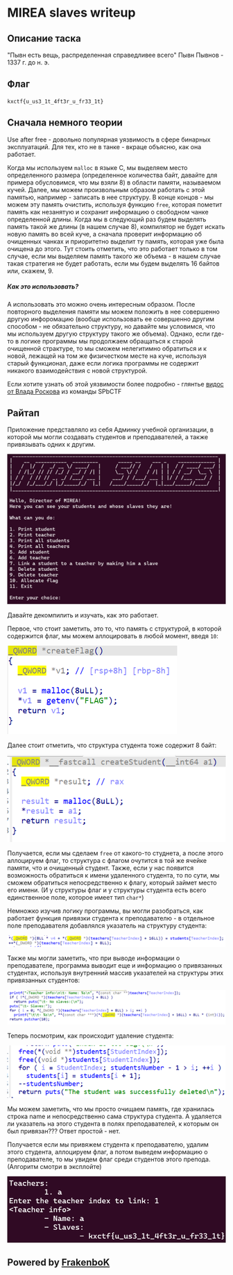 # MIREA slaves writeup

## Описание таска

"Пывн есть вещь, распределенная справедливее всего"
Пывн Пывнов - 1337 г. до н. э.

## Флаг

`kxctf{u_us3_1t_4ft3r_u_fr33_1t}`

## Сначала немного теории

Use after free - довольно популярная уязвимость в сфере бинарных эксплуатаций.
Для тех, кто не в танке - вкраце объясню, как она работает.

Когда мы используем `malloc` в языке C, мы выделяем место определенного размера (определенное количества байт, давайте для примера обусловимся, что мы взяли 8) в области памяти, называемом кучей. Далее, мы можем произвольным образом работать с этой памятью, например - записать в нее структуру. В конце концов - мы можем эту память очистить, используя функцию `free`, которая пометит память как незанятую и сохранит информацию о свободном чанке определенной длины. Когда мы в следующий раз будем выделять память такой же длины (в нашем случае 8), компилятор не будет искать новую память во всей куче, а сначала проверит информацию об очищенных чанках и приоритетно выделит ту память, которая уже была очищена до этого. Тут стоить отметить, что это работает только в том случае, если мы выделяем память такого же объема - в нашем случае такая стратегия не будет работать, если мы будем выделять 16 байтов или, скажем, 9. 

##### Как это использовать?

А использовать это можно очень интересным образом. После повторного выделения памяти мы можем положить в нее совершенно другую инфоромацию (вообще использовать ее совершенно другим способом - не обязательно структуру, но давайте мы условимся, что мы используем другую структуру такого же объема). Однако, если где-то в логике программы мы продолжаем обращаться к старой очищенной страктуре, то мы сможем нелегитимно обратиться и к новой, лежащей на том же физичестком месте на куче, используя старый функционал, даже если логика программы не содержит никакого взаимодействия с новой структурой.

Если хотите узнать об этой уязвимости более подробно - глянтье [видос от Влада Роскова](https://www.youtube.com/watch?v=dcEusDyHj9s) из команды SPbCTF

## Райтап

Приложение представляло из себя Админку учебной организации, в которой мы могли создавать студентов и преподавателей, а также привязывать одних к другим.

![Application](img/application.png)

Давайте декомпилить и изучать, как это работает.

Первое, что стоит заметить, это то, что память с структурой, в которой содержится флаг, мы можем аллоцировать в любой момент, введя `10`:

![flag](img/flag.png)

Далее стоит отметить, что структура студента тоже содержит 8 байт:

![Student](img/student.png)

Получается, если мы сделаем `free` от какого-то студнета, а после этого аллоцируем флаг, то структура с флагом очутится в той же ячейке памяти, что и очищенный студент. Также, если у нас появится возможность обратиться к имени удаленного студента, то по сути, мы сможем обратиться непосредственно к флагу, который займет место его имени. (И у структуры флаг и у структуры студента есть всего единственное поле, которое имеет тип `char*`)

Немножко изучив логику программы, вы могли разобраться, как работает функция привязки студента к преподавателю - в отдельное поле преподавателя добавлялся указатель на структуру студента:

![link](img/link.png)

Также мы могли заметить, что при выводе информации о преподавателе, программа выводит еще и информацию о привязанных студентах, используя внутренний массив указателей на структуры этих привязанных студентов:

![print](img/print.png)

Теперь посмотрим, как происходит удаление студента:

![free](img/free.png)

Мы можем заметить, что мы просто очищаем память, где хранилась строка name и непосредственно сама структура студента. А удаляется ли указатель на этого студента в полях преподавателей, к которым он был привязан??? Ответ простой - нет. 

Получается если мы привяжем студента к преподавателю, удалим этого студента, аллоцируем флаг, а потом выведем информацию о преподавателе, то мы увидем флаг среди студентов этого препода. (Алгоритм смотри в эксплойте)

![example](img/example.png)

## Powered by [FrakenboK](https://github.com/FrakenboK)